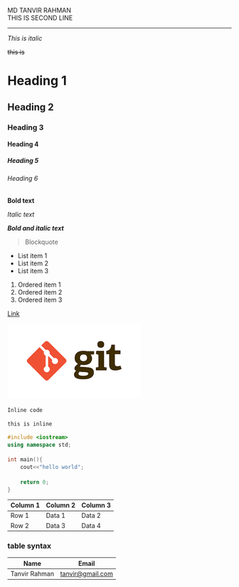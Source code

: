 MD TANVIR RAHMAN   
THIS IS SECOND LINE   

---

_This is italic_

~~this is~~
# Heading 1

## Heading 2

### Heading 3

#### Heading 4

##### Heading 5

###### Heading 6

**Bold text**

*Italic text*

***Bold and italic text***

> Blockquote

- List item 1
- List item 2
- List item 3

1. Ordered item 1
2. Ordered item 2
3. Ordered item 3

[Link](https://www.example.com)

![Image](image.png)

`Inline code`

`this is inline`
```c++
#include <iostream>
using namespace std;

int main(){
    cout<<"hello world";

    return 0;
}
```


| Column 1 | Column 2 | Column 3 |
| -------- | -------- | -------- |
| Row 1    | Data 1   | Data 2   |
| Row 2    | Data 3   | Data 4   |


### table syntax

| Name | Email |
| ------ | ----- |
| Tanvir Rahman | tanvir@gmail.com |


